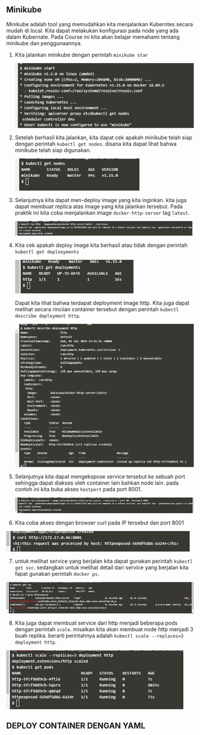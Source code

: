 ## Minikube
Minikube adalah tool yang memudahkan kita menjalankan Kuberntes secara mudah di local. Kita dapat melakukan konfigurasi pada node yang ada dalam Kubernate. Pada Course ini kita akan belajar memahami tentang minikube dan penggunaannya.

1. Kita jalankan minikube dengan perintah ``minikube star``
   
   ![1-01](img/1-01.png)

2. Setelah berhasil kita jalankan, kita dapat cek apakah minikube telah siap dengan perintah ``kubectl get nodes``. disana kita dapat lihat bahwa minikube telah siap digunakan.
   
   ![1-02](img/1-02.png)

3. Selanjutnya kita dapat men-deploy image yang kita inginkan. kita juga dapat membuat replica atas image yang kita jalankan tersebut. Pada praktik ini kita coba menjalankan image ``docker-http-server`` tag ``latest``. 
   
   ![1-03](img/1-03.png)

4. Kita cek apakah deploy image kita berhasil atau tidak dengan perintah ``kubectl get deplooyments``
   
   ![1-04](img/1-04.png)

   Dapat kita lihat bahwa terdapat deployment image http. Kita juga dapat melihat secara rinciian container tersebut dengan perintah ``kubectl describe deployment http``.

   ![1-05](img/1-05.png)

5. Selanjutnya kita dapat  mengekspose service tersebut ke sebuah port sehingga dapat diakses oleh container lain bahkan node lain. pada contoh ini kita buka akses ``hostport`` pada port 8001.
   
   ![1-06](img/1-06.png)

6.  Kita coba akses dengan browser curl pada IP tersebut dan port 8001
   
   ![1-07](img/1-07.png)

7.  untuk melihat service yang berjalan kita dapat gunakan perintah ``kubectl get svc``. sedangkan untuk melihat detail dari service yang berjalan kita fapat gunakan perintah ``docker ps``.
   
   ![1-08](img/1-08.png)

8.  Kita juga dapat membuat service dari http menjadi beberapa pods dengan perintah ``scale``. misalkan kita akan membuat node http menjadi 3 buah replika. berarti perintahnya adalah ``kubectl scale --replaces=3 deployment http``.
   
   ![1-09](img/1-09.png)

   
## DEPLOY CONTAINER DENGAN YAML
